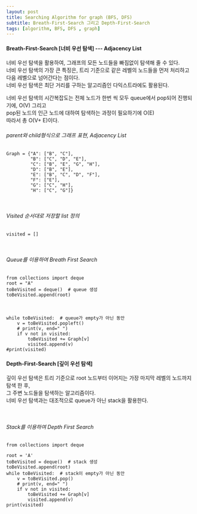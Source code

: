 ```yaml
---
layout: post
title: Searching Algorithm for graph (BFS, DFS)
subtitle: Breath-First-Search 그리고 Depth-First-Search
tags: [algorithm, BFS, DFS , graph]
---
```

#### Breath-First-Search [너비 우선 탐색] --- Adjacency List
너비 우선 탐색을 활용하여, 그래프의 모든 노드들을 빠짐없이 탐색해 줄 수 있다.\
너비 우선 탐색의 가장 큰 특징은, 트리 기준으로 같은 레벨의 노드들을 먼저 처리하고 다음 레벨으로 넘어간다는 점이다.\
너비 우선 탐색은 최단 거리를 구하는 알고리즘인 다익스트라에도 활용된다.

너비 우선 탐색의 시간복잡도는  전체 노드가 한번 씩 모두 queue에서 pop되어 진행되기에, O(V) 그리고 \
pop된 노드의 인근 노드에 대하여 탐색하는 과정이 필요하기에 O(E)\
따라서 총 O(V+ E)이다.



###### parent와 child형식으로 그래프 표현, Adjacency List
```
Graph = {"A": ["B", "C"],
         "B": ["C", "D", "E"],
         "C": ["B", "E", "G", "H"],
         "D": ["B", "E"],
         "E": ["B", "C", "D", "F"],
         "F": ["E"],
         "G": ["C", "H"],
         "H": ["C", "G"]}
```

<p>&nbsp;</p>

###### Visited 순서대로 저장할 list 정의
```
visited = []
```

<p>&nbsp;</p>

###### Queue를 이용하여 Breath First Search
```
from collections import deque
root = "A"
toBeVisited = deque()  # queue 생성
toBeVisited.append(root)
```

<p>&nbsp;</p>

```
while toBeVisited:  # queue가 empty가 아닌 동안
    v = toBeVisited.popleft()
    # print(v, end=" ")
    if v not in visited:
        toBeVisited += Graph[v]
        visited.append(v)
#print(visited)
```

#### Depth-First-Search [깊이 우선 탐색]
깊이 우선 탐색은 트리 기준으로 root 노드부터 이어지는 가장 마지막 레벨의 노드까지 탐색 한 후, \
그 주변 노드들을 탐색하는 알고리즘이다. \
너비 우선 탐색과는 대조적으로 queue가 아닌 stack을 활용한다.

<p>&nbsp;</p>

###### Stack를 이용하여 Depth First Search
```
from collections import deque

root = 'A'
toBeVisited = deque()  # stack 생성
toBeVisited.append(root)
while toBeVisited:  # stack이 empty가 아닌 동안
    v = toBeVisited.pop()
    # print(v, end=" ")
    if v not in visited:
        toBeVisited += Graph[v]
        visited.append(v)
print(visited)
```